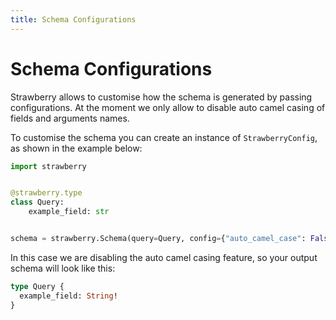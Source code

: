 ```yaml
---
title: Schema Configurations
---
```


# Schema Configurations

Strawberry allows to customise how the schema is generated by passing
configurations. At the moment we only allow to disable auto camel casing of
fields and arguments names.

To customise the schema you can create an instance of `StrawberryConfig`, as
shown in the example below:

```python
import strawberry


@strawberry.type
class Query:
    example_field: str


schema = strawberry.Schema(query=Query, config={"auto_camel_case": False})
```

In this case we are disabling the auto camel casing feature, so your output
schema will look like this:

```graphql
type Query {
  example_field: String!
}
```
